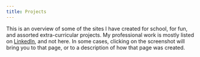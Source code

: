 ```yaml
---
title: Projects
---
```

This is an overview of some of the sites I have created for school, for fun, and assorted extra-curricular projects.
My professional work is mostly listed on <a href="https://www.linkedin.com/in/tlianza/" target="_blank">LinkedIn</a>, and not here.
In some cases, clicking on the screenshot will bring you to that page, or to a description of how that page was created.